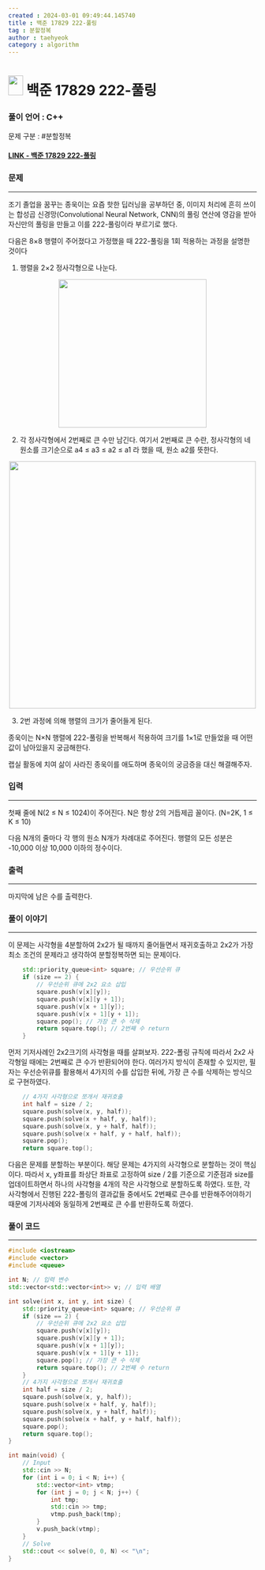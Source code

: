 ```yaml
---
created : 2024-03-01 09:49:44.145740
title : 백준 17829 222-풀링
tag : 분할정복
author : taehyeok
category : algorithm
---
```

# <img src="https://d2gd6pc034wcta.cloudfront.net/tier/9.svg" width="30" height="40"> 백준 17829 222-풀링


### 풀이 언어 : C++

문제 구분 : #분할정복
#### [LINK - 백준 17829 222-풀링](https://www.acmicpc.net/problem/17829)

### 문제

<hr>


조기 졸업을 꿈꾸는 종욱이는 요즘 핫한 딥러닝을 공부하던 중, 이미지 처리에 흔히 쓰이는 합성곱 신경망(Convolutional Neural Network, CNN)의 풀링 연산에 영감을 받아 자신만의 풀링을 만들고 이를 222-풀링이라 부르기로 했다.

다음은 8×8 행렬이 주어졌다고 가정했을 때 222-풀링을 1회 적용하는 과정을 설명한 것이다

1. 행렬을 2×2 정사각형으로 나눈다.

<center> <img src="./images/17829-1.png" width="300"> </center>

2. 각 정사각형에서 2번째로 큰 수만 남긴다. 여기서 2번째로 큰 수란, 정사각형의 네 원소를 크기순으로 a4 ≤ a3 ≤ a2 ≤ a1 라 했을 때, 원소 a2를 뜻한다.

<center> <img src="./images/17829-2.png" width="500"> </center>

3. 2번 과정에 의해 행렬의 크기가 줄어들게 된다.

종욱이는 N×N 행렬에 222-풀링을 반복해서 적용하여 크기를 1×1로 만들었을 때 어떤 값이 남아있을지 궁금해한다.

랩실 활동에 치여 삶이 사라진 종욱이를 애도하며 종욱이의 궁금증을 대신 해결해주자.
### 입력

<hr>


첫째 줄에 N(2 ≤ N ≤ 1024)이 주어진다. N은 항상 2의 거듭제곱 꼴이다. (N=2K, 1 ≤ K ≤ 10)

다음 N개의 줄마다 각 행의 원소 N개가 차례대로 주어진다. 행렬의 모든 성분은 -10,000 이상 10,000 이하의 정수이다. 
### 출력

<hr>


마지막에 남은 수를 출력한다.
### 풀이 이야기

<hr>


이 문제는 사각형을 4분할하여 2x2가 될 때까지 줄어들면서 재귀호출하고 2x2가 가장 최소 조건의 문제라고 생각하여 분할정복하면 되는 문제이다.

```c++
    std::priority_queue<int> square; // 우선순위 큐
    if (size == 2) {
        // 우선순위 큐에 2x2 요소 삽입
        square.push(v[x][y]);
        square.push(v[x][y + 1]);
        square.push(v[x + 1][y]);
        square.push(v[x + 1][y + 1]);
        square.pop(); // 가장 큰 수 삭제
        return square.top(); // 2번째 수 return
    }
```
먼저 기저사례인 2x2크기의 사각형을 때를 살펴보자. 222-폴링 규칙에 따라서 2x2 사각형일 때에는 2번째로 큰 수가 반환되어야 한다. 여러가지 방식이 존재할 수 있지만, 필자는 우선순위큐를 활용해서 4가지의 수를 삽입한 뒤에, 가장 큰 수를 삭제하는 방식으로 구현하였다.

```c++
    // 4가지 사각형으로 쪼개서 재귀호출
    int half = size / 2;
    square.push(solve(x, y, half));
    square.push(solve(x + half, y, half));
    square.push(solve(x, y + half, half));
    square.push(solve(x + half, y + half, half));
    square.pop();
    return square.top();
```
다음은 문제를 분할하는 부분이다. 해당 문제는 4가지의 사각형으로 분할하는 것이 핵심이다. 따라서 x, y좌표를 좌상단 좌표로 고정하여 size / 2를 기준으로 기준점과 size를 업데이트하면서 하나의 사각형을 4개의 작은 사각형으로 분할하도록 하였다. 또한, 각 사각형에서 진행된 222-폴링의 결과값들 중에서도 2번째로 큰수를 반환해주어야하기 때문에 기저사례와 동일하게 2번째로 큰 수를 반환하도록 하였다.

### 풀이 코드

<hr>


``` c++
#include <iostream>
#include <vector>
#include <queue>

int N; // 입력 변수
std::vector<std::vector<int>> v; // 입력 배열

int solve(int x, int y, int size) {
    std::priority_queue<int> square; // 우선순위 큐
    if (size == 2) {
        // 우선순위 큐에 2x2 요소 삽입
        square.push(v[x][y]);
        square.push(v[x][y + 1]);
        square.push(v[x + 1][y]);
        square.push(v[x + 1][y + 1]);
        square.pop(); // 가장 큰 수 삭제
        return square.top(); // 2번째 수 return
    }
    // 4가지 사각형으로 쪼개서 재귀호출
    int half = size / 2;
    square.push(solve(x, y, half));
    square.push(solve(x + half, y, half));
    square.push(solve(x, y + half, half));
    square.push(solve(x + half, y + half, half));
    square.pop();
    return square.top();
}

int main(void) {
    // Input
    std::cin >> N;
    for (int i = 0; i < N; i++) {
        std::vector<int> vtmp;
        for (int j = 0; j < N; j++) {
            int tmp;
            std::cin >> tmp;
            vtmp.push_back(tmp);
        }
        v.push_back(vtmp);
    }
    // Solve
    std::cout << solve(0, 0, N) << "\n";
}
```
